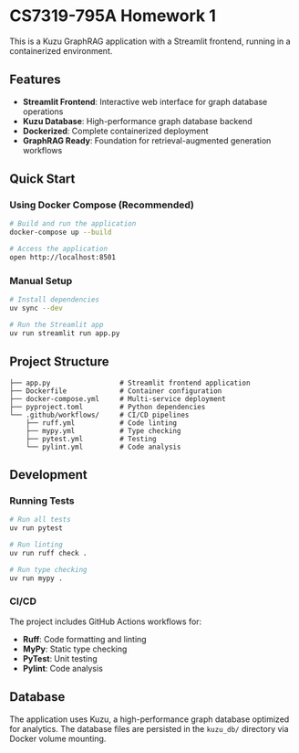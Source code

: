 # CS7319-795A Homework 1

This is a Kuzu GraphRAG application with a Streamlit frontend, running in a containerized environment.

## Features

- **Streamlit Frontend**: Interactive web interface for graph database operations
- **Kuzu Database**: High-performance graph database backend
- **Dockerized**: Complete containerized deployment
- **GraphRAG Ready**: Foundation for retrieval-augmented generation workflows

## Quick Start

### Using Docker Compose (Recommended)

```bash
# Build and run the application
docker-compose up --build

# Access the application
open http://localhost:8501
```

### Manual Setup

```bash
# Install dependencies
uv sync --dev

# Run the Streamlit app
uv run streamlit run app.py
```

## Project Structure

```
├── app.py                 # Streamlit frontend application
├── Dockerfile             # Container configuration
├── docker-compose.yml     # Multi-service deployment
├── pyproject.toml         # Python dependencies
└── .github/workflows/     # CI/CD pipelines
    ├── ruff.yml           # Code linting
    ├── mypy.yml           # Type checking
    ├── pytest.yml         # Testing
    └── pylint.yml         # Code analysis
```

## Development

### Running Tests

```bash
# Run all tests
uv run pytest

# Run linting
uv run ruff check .

# Run type checking
uv run mypy .
```

### CI/CD

The project includes GitHub Actions workflows for:
- **Ruff**: Code formatting and linting
- **MyPy**: Static type checking
- **PyTest**: Unit testing
- **Pylint**: Code analysis

## Database

The application uses Kuzu, a high-performance graph database optimized for analytics. The database files are persisted in the `kuzu_db/` directory via Docker volume mounting.